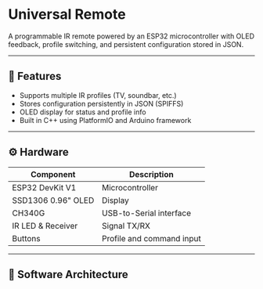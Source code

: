 # Universal Remote

A programmable IR remote powered by an ESP32 microcontroller with OLED feedback, profile switching, and persistent configuration stored in JSON.

---

## 🧩 Features
- Supports multiple IR profiles (TV, soundbar, etc.)
- Stores configuration persistently in JSON (SPIFFS)
- OLED display for status and profile info
- Built in C++ using PlatformIO and Arduino framework

---

## ⚙️ Hardware
| Component | Description |
|------------|-------------|
| ESP32 DevKit V1 | Microcontroller |
| SSD1306 0.96" OLED | Display |
| CH340G | USB-to-Serial interface |
| IR LED & Receiver | Signal TX/RX |
| Buttons | Profile and command input |

---

## 🧠 Software Architecture
